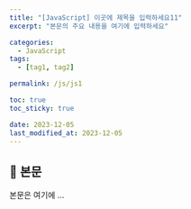 ```yaml
---
title: "[JavaScript] 이곳에 제목을 입력하세요11"
excerpt: "본문의 주요 내용을 여기에 입력하세요"

categories:
  - JavaScript
tags:
  - [tag1, tag2]

permalink: /js/js1

toc: true
toc_sticky: true

date: 2023-12-05
last_modified_at: 2023-12-05
---
```


## 🦥 본문

본문은 여기에 ...
